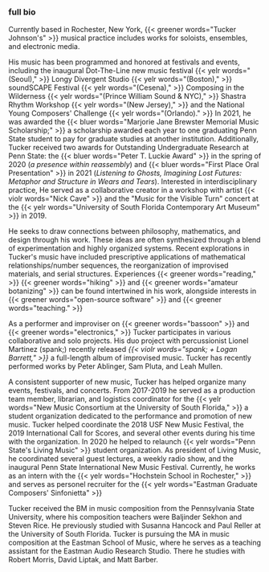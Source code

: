 ---
---

### full bio

Currently based in Rochester, New York, {{< greener words="Tucker Johnson's" >}} musical practice includes works for soloists, ensembles, and electronic media.

His music has been programmed and honored at festivals and events, including the inaugural Dot-The-Line new music festival {{< yelr words="(Seoul)," >}} Longy Divergent Studio {{< yelr words="(Boston)," >}} soundSCAPE Festival {{< yelr words="(Cesena)," >}} Composing in the Wilderness {{< yelr words="(Prince William Sound & NYC)," >}} Shastra Rhythm Workshop {{< yelr words="(New Jersey)," >}} and the National Young Composers' Challenge {{< yelr words="(Orlando)." >}}
In 2021, he was awarded the {{< bluer words="Marjorie Jane Brewster Memorial Music Scholarship;" >}} a scholarship awarded each year to one graduating Penn State student to pay for graduate studies at another institution.
Additionally, Tucker received two awards for Outstanding Undergraduate Research at Penn State: the {{< bluer words="Peter T. Luckie Award" >}} in the spring of 2020 (*a presence within reassembly*) and {{< bluer words="First Place Oral Presentation" >}} in 2021 (*Listening to Ghosts, Imagining Lost Futures: Metaphor and Structure in Wears and Tears*).
Interested in interdisciplinary practice, He served as a collaborative creator in a workshop with artist {{< violr words="Nick Cave" >}} and the "Music for the Visible Turn" concert at the {{< yelr words="University of South Florida Contemporary Art Museum" >}} in 2019.

He seeks to draw connections between philosophy, mathematics, and design through his work.
These ideas are often synthesized through a blend of experimentation and highly organized systems.
Recent explorations in Tucker's music have included prescriptive applications of mathematical relationships/number sequences, the reorganization of improvised materials, and serial structures.
Experiences {{< greener words="reading," >}} {{< greener words="hiking" >}} and {{< greener words="amateur botanizing" >}} can be found intertwined in his work, alongside interests in {{< greener words="open-source software" >}} and {{< greener words="teaching." >}}

As a performer and improviser on {{< greener words="bassoon" >}} and {{< greener words="electronics," >}} Tucker participates in various collaborative and solo projects.
His duo project with percussionist Lionel Martinez (spank;) recently released *{{< violr words="spank; + Logan Barrett," >}}* a full-length album of improvised music.
Tucker has recently performed works by Peter Ablinger, Sam Pluta, and Leah Mullen.

A consistent supporter of new music, Tucker has helped organize many events, festivals, and concerts.
From 2017-2019 he served as a production team member, librarian, and logistics coordinator for the {{< yelr words="New Music Consortium at the University of South Florida," >}} a student organization dedicated to the performance and promotion of new music.
Tucker helped coordinate the 2018 USF New Music Festival, the 2019 International Call for Scores, and several other events during his time with the organization.
In 2020 he helped to relaunch {{< yelr words="Penn State's Living Music" >}} student organization.
As president of Living Music, he coordinated several guest lectures, a weekly radio show, and the inaugural Penn State International New Music Festival.
Currently, he works as an intern with the {{< yelr words="Hochstein School in Rochester," >}} and serves as personel recruiter for the {{< yelr words="Eastman Graduate Composers' Sinfonietta" >}}

Tucker received the BM in music composition from the Pennsylvania State University, where his composition teachers were Baljinder Sekhon and Steven Rice.
He previously studied with Susanna Hancock and Paul Reller at the University of South Florida.
Tucker is pursuing the MA in music composition at the Eastman School of Music, where he serves as a teaching assistant for the Eastman Audio Research Studio.
There he studies with Robert Morris, David Liptak, and Matt Barber.
